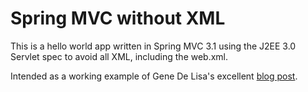 Spring MVC without XML
===

This is a hello world app written in Spring MVC 3.1 using the J2EE 3.0 Servlet spec to avoid all XML, including the web.xml.

Intended as a working example of Gene De Lisa's excellent [blog post](http://www.rockhoppertech.com/blog/spring-mvc-configuration-without-xml/).
